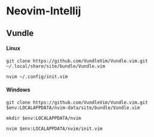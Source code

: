 # Neovim-Intellij

## Vundle

#### Linux
```
git clone https://github.com/VundleVim/Vundle.vim.git ~/.local/share/site/bundle/Vundle.vim
```
```
nvim ~/.config/init.vim
```
#### Windows
```
git clone https://github.com/VundleVim/Vundle.vim.git $env:LOCALAPPDATA/nvim-data/site/bundle/Vundle.vim
```
```
mkdir $env:LOCALAPPDATA/nvim
```
```
nvim $env:LOCALAPPDATA/nvim/init.vim
```
